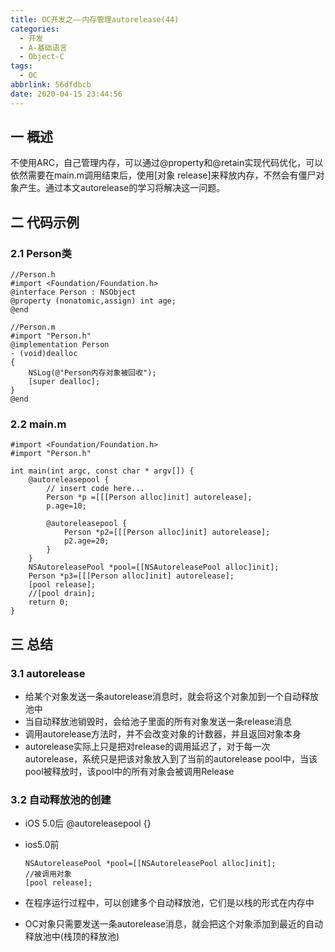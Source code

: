 ```yaml
---
title: OC开发之——内存管理autorelease(44)
categories:
  - 开发
  - A-基础语言
  - Object-C
tags:
  - OC
abbrlink: 56dfdbcb
date: 2020-04-15 23:44:56
---
```

## 一 概述

不使用ARC，自己管理内存，可以通过@property和@retain实现代码优化，可以依然需要在main.m调用结束后，使用[对象 release]来释放内存，不然会有僵尸对象产生。通过本文autorelease的学习将解决这一问题。

<!--more-->

## 二 代码示例

### 2.1 Person类

```
//Person.h
#import <Foundation/Foundation.h>
@interface Person : NSObject
@property (nonatomic,assign) int age;
@end

//Person.m
#import "Person.h"
@implementation Person
- (void)dealloc
{
    NSLog(@"Person内存对象被回收");
    [super dealloc];
}
@end
```

### 2.2 main.m

```
#import <Foundation/Foundation.h>
#import "Person.h"

int main(int argc, const char * argv[]) {
    @autoreleasepool {
        // insert code here...
        Person *p =[[[Person alloc]init] autorelease];
        p.age=10;
      
        @autoreleasepool {
            Person *p2=[[[Person alloc]init] autorelease];
            p2.age=20;
        }
    }
    NSAutoreleasePool *pool=[[NSAutoreleasePool alloc]init];
    Person *p3=[[[Person alloc]init] autorelease];
    [pool release];
    //[pool drain];
    return 0;
}
```

## 三 总结

### 3.1 autorelease

* 给某个对象发送一条autorelease消息时，就会将这个对象加到一个自动释放池中
* 当自动释放池销毁时，会给池子里面的所有对象发送一条release消息
* 调用autorelease方法时，并不会改变对象的计数器，并且返回对象本身
* autorelease实际上只是把对release的调用延迟了，对于每一次autorelease，系统只是把该对象放入到了当前的autorelease pool中，当该pool被释放时，该pool中的所有对象会被调用Release

### 3.2 自动释放池的创建

* iOS 5.0后 @autoreleasepool {}

* ios5.0前

  ```
  NSAutoreleasePool *pool=[[NSAutoreleasePool alloc]init];
  //被调用对象   
  [pool release];
  ```

* 在程序运行过程中，可以创建多个自动释放池，它们是以栈的形式在内存中
* OC对象只需要发送一条autorelease消息，就会把这个对象添加到最近的自动释放池中(栈顶的释放池)